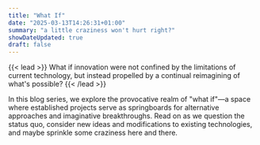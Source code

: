 ```yaml
---
title: "What If"
date: "2025-03-13T14:26:31+01:00"
summary: "a little craziness won't hurt right?"
showDateUpdated: true
draft: false
---
```


{{< lead >}}
What if innovation were not confined by the limitations of current technology, but instead propelled by a continual reimagining of what's possible? 
{{< /lead >}}

In this blog series, we explore the provocative realm of "what if"—a space where established projects serve as springboards for alternative approaches and imaginative breakthroughs. Read on as we question the status quo, consider new ideas and modifications to existing technologies, and maybe sprinkle some craziness here and there.